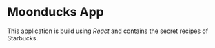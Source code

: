 # Moonducks App

This application is build using *React* and contains the secret recipes of Starbucks.
